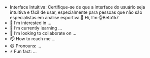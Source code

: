 - Interface Intuitiva: Certifique-se de que a interface do usuário seja intuitiva e fácil de usar, especialmente para pessoas que não são especialistas em análise esportiva.👋 Hi, I’m @Beto157
- 👀 I’m interested in ...
- 🌱 I’m currently learning ...
- 💞️ I’m looking to collaborate on ...
- 📫 How to reach me ...
- 😄 Pronouns: ...
- ⚡ Fun fact: ...

<!---
Beto157/Beto157 is a ✨ special ✨ repository because its `README.md` (this file) appears on your GitHub profile.
You can click the Preview link to take a look at your changes.
--->
